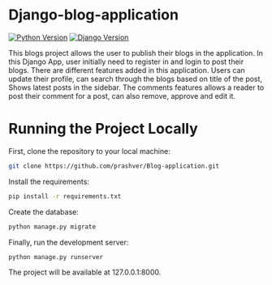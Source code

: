 # Django-blog-application

[![Python Version](https://img.shields.io/badge/python-3.8-brightgreen.svg)](https://python.org)
[![Django Version](https://img.shields.io/badge/django-3.2.3-brightgreen.svg)](https://djangoproject.com)

This blogs project allows the user to publish their blogs in the application. In this Django App, user initially need to register in and login to post their blogs. There are different features added in this application. Users can update their profile, can search through the blogs based on title of the post, Shows latest posts in the sidebar. The comments features allows a reader to post their comment for a post, can also remove, approve and edit it.

# Running the Project Locally
First, clone the repository to your local machine:
```bash
git clone https://github.com/prashver/Blog-application.git
```

Install the requirements:
```bash
pip install -r requirements.txt
```

Create the database:
```bash
python manage.py migrate
```

Finally, run the development server:
```bash
python manage.py runserver
```

The project will be available at 127.0.0.1:8000.
